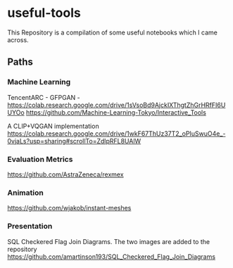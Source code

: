 # useful-tools
This Repository is a compilation of some useful notebooks which I came across. 
## Paths
### Machine Learning
TencentARC - GFPGAN - https://colab.research.google.com/drive/1sVsoBd9AjckIXThgtZhGrHRfFI6UUYOo
https://github.com/Machine-Learning-Tokyo/Interactive_Tools

A CLIP+VQGAN implementation https://colab.research.google.com/drive/1wkF67ThUz37T2_oPIuSwuO4e_-0vjaLs?usp=sharing#scrollTo=ZdlpRFL8UAlW

### Evaluation Metrics
https://github.com/AstraZeneca/rexmex

### Animation
https://github.com/wjakob/instant-meshes

### Presentation
SQL Checkered Flag Join Diagrams. The two images are added to the repository
https://github.com/amartinson193/SQL_Checkered_Flag_Join_Diagrams
